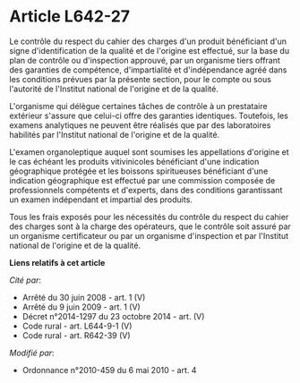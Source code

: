 # Article L642-27

Le contrôle du respect du cahier des charges d'un produit bénéficiant d'un signe d'identification de la qualité et de
l'origine est effectué, sur la base du plan de contrôle ou d'inspection approuvé, par un organisme tiers offrant des
garanties de compétence, d'impartialité et d'indépendance agréé dans les conditions prévues par la présente section, pour le
compte ou sous l'autorité de l'Institut national de l'origine et de la qualité.

L'organisme qui délègue certaines tâches de contrôle à un prestataire extérieur s'assure que celui-ci offre des garanties
identiques. Toutefois, les examens analytiques ne peuvent être réalisés que par des laboratoires habilités par l'Institut
national de l'origine et de la qualité.

L'examen organoleptique auquel sont soumises les appellations d'origine et le cas échéant les produits vitivinicoles
bénéficiant d'une indication géographique protégée et les boissons spiritueuses bénéficiant d'une indication géographique est
effectué par une commission composée de professionnels compétents et d'experts, dans des conditions garantissant un examen
indépendant et impartial des produits.

Tous les frais exposés pour les nécessités du contrôle du respect du cahier des charges sont à la charge des opérateurs, que
le contrôle soit assuré par un organisme certificateur ou par un organisme d'inspection et par l'Institut national de
l'origine et de la qualité.

**Liens relatifs à cet article**

_Cité par_:

  - Arrêté du 30 juin 2008 - art. 1 (V)
  - Arrêté du 9 juin 2009 - art. 1 (V)
  - Décret n°2014-1297 du 23 octobre 2014 - art. (V)
  - Code rural - art. L644-9-1 (V)
  - Code rural - art. R642-39 (V)

_Modifié par_:

  - Ordonnance n°2010-459 du 6 mai 2010 - art. 4
